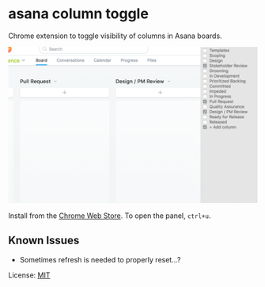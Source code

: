 # asana column toggle

Chrome extension to toggle visibility of columns in Asana boards.

![screenshot](/screenshot.png?raw=true)

Install from the [Chrome Web Store](https://chrome.google.com/webstore/detail/asana-column-toggle/liblbldpjffmmghimkblofabpljgkjmn).
To open the panel, `ctrl+u`.

## Known Issues

* Sometimes refresh is needed to properly reset...?

License: [MIT](./LICENSE.md)
